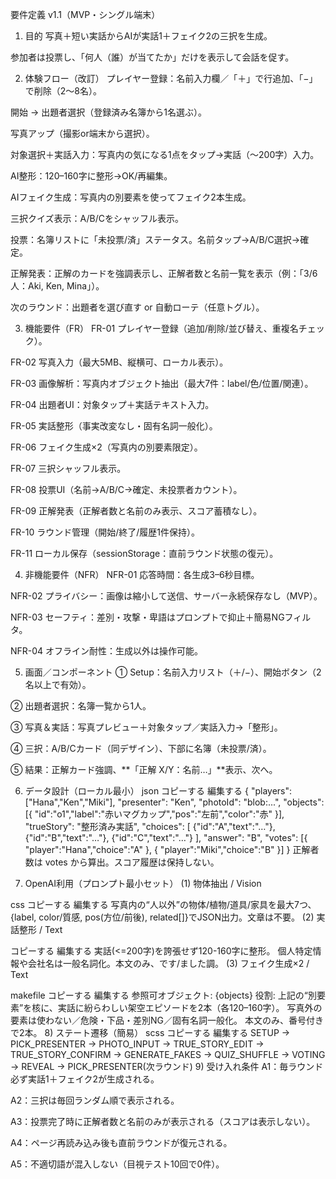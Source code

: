 要件定義 v1.1（MVP・シングル端末）
1) 目的
写真＋短い実話からAIが実話1＋フェイク2の三択を生成。

参加者は投票し、「何人（誰）が当てたか」だけを表示して会話を促す。

2) 体験フロー（改訂）
プレイヤー登録：名前入力欄／「＋」で行追加、「−」で削除（2〜8名）。

開始 → 出題者選択（登録済み名簿から1名選ぶ）。

写真アップ（撮影or端末から選択）。

対象選択＋実話入力：写真内の気になる1点をタップ→実話（〜200字）入力。

AI整形：120–160字に整形→OK/再編集。

AIフェイク生成：写真内の別要素を使ってフェイク2本生成。

三択クイズ表示：A/B/Cをシャッフル表示。

投票：名簿リストに「未投票/済」ステータス。名前タップ→A/B/C選択→確定。

正解発表：正解のカードを強調表示し、正解者数と名前一覧を表示（例：「3/6人：Aki, Ken, Mina」）。

次のラウンド：出題者を選び直す or 自動ローテ（任意トグル）。

3) 機能要件（FR）
FR-01 プレイヤー登録（追加/削除/並び替え、重複名チェック）。

FR-02 写真入力（最大5MB、縦横可、ローカル表示）。

FR-03 画像解析：写真内オブジェクト抽出（最大7件：label/色/位置/関連）。

FR-04 出題者UI：対象タップ＋実話テキスト入力。

FR-05 実話整形（事実改変なし・固有名詞一般化）。

FR-06 フェイク生成×2（写真内の別要素限定）。

FR-07 三択シャッフル表示。

FR-08 投票UI（名前→A/B/C→確定、未投票者カウント）。

FR-09 正解発表（正解者数と名前のみ表示、スコア蓄積なし）。

FR-10 ラウンド管理（開始/終了/履歴1件保持）。

FR-11 ローカル保存（sessionStorage：直前ラウンド状態の復元）。

4) 非機能要件（NFR）
NFR-01 応答時間：各生成3–6秒目標。

NFR-02 プライバシー：画像は縮小して送信、サーバー永続保存なし（MVP）。

NFR-03 セーフティ：差別・攻撃・卑語はプロンプトで抑止＋簡易NGフィルタ。

NFR-04 オフライン耐性：生成以外は操作可能。

5) 画面／コンポーネント
① Setup：名前入力リスト（＋/−）、開始ボタン（2名以上で有効）。

② 出題者選択：名簿一覧から1人。

③ 写真＆実話：写真プレビュー＋対象タップ／実話入力→「整形」。

④ 三択：A/B/Cカード（同デザイン）、下部に名簿（未投票/済）。

⑤ 結果：正解カード強調、**「正解 X/Y：名前…」**表示、次へ。

6) データ設計（ローカル最小）
json
コピーする
編集する
{
  "players": ["Hana","Ken","Miki"],
  "presenter": "Ken",
  "photoId": "blob:...",
  "objects": [{ "id":"o1","label":"赤いマグカップ","pos":"左前","color":"赤" }],
  "trueStory": "整形済み実話",
  "choices": [
    {"id":"A","text":"…"}, {"id":"B","text":"…"}, {"id":"C","text":"…"}
  ],
  "answer": "B",
  "votes": [{ "player":"Hana","choice":"A" }, { "player":"Miki","choice":"B" }]
}
正解者数は votes から算出。スコア履歴は保持しない。

7) OpenAI利用（プロンプト最小セット）
(1) 物体抽出 / Vision

css
コピーする
編集する
写真内の“人以外”の物体/植物/道具/家具を最大7つ、
{label, color/質感, pos(方位/前後), related[]}でJSON出力。文章は不要。
(2) 実話整形 / Text

コピーする
編集する
実話(<=200字)を誇張せず120-160字に整形。
個人特定情報や会社名は一般名詞化。本文のみ、です/ました調。
(3) フェイク生成×2 / Text

makefile
コピーする
編集する
参照可オブジェクト: {objects}
役割: 上記の“別要素”を核に、実話に紛らわしい架空エピソードを2本（各120–160字）。
写真外の要素は使わない／危険・下品・差別NG／固有名詞一般化。
本文のみ、番号付きで2本。
8) ステート遷移（簡易）
scss
コピーする
編集する
SETUP → PICK_PRESENTER → PHOTO_INPUT → TRUE_STORY_EDIT
→ TRUE_STORY_CONFIRM → GENERATE_FAKES → QUIZ_SHUFFLE
→ VOTING → REVEAL → PICK_PRESENTER(次ラウンド)
9) 受け入れ条件
A1：毎ラウンド必ず実話1＋フェイク2が生成される。

A2：三択は毎回ランダム順で表示される。

A3：投票完了時に正解者数と名前のみが表示される（スコアは表示しない）。

A4：ページ再読み込み後も直前ラウンドが復元される。

A5：不適切語が混入しない（目視テスト10回で0件）。
